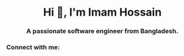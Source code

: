 <h1 align="center">Hi 👋, I'm Imam Hossain</h1>
<h3 align="center">A passionate software engineer from Bangladesh.</h3>

<h3 align="left">Connect with me:</h3>
<p align="left">
